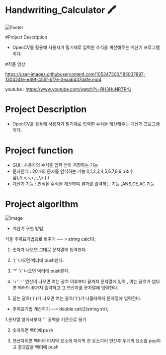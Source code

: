 # Handwriting_Calculator 🖍
![Footer](https://capsule-render.vercel.app/api?type=waving&color=auto&height=200&section=footer)

#Project Description
- OpenCV를 활용해 사용자가 필기체로 입력한 수식을 계산해주는 계산기 프로그램이다.

#작품 영상



https://user-images.githubusercontent.com/105347300/185037897-1304241e-e89f-455f-bf7e-3eaab437dd1e.mp4



youtube :  https://www.youtube.com/watch?v=RH3HuNRTRrU

# Project Description
- OpenCV를 활용해 사용자가 필기체로 입력한 수식을 계산해주는 계산기 프로그램이다.

# Project function
- GUI : 사용자의 수식을 입력 받아 저장하는 기능
- 문자인식 : 20개의 문자를 인식하는 기능
  0,1,2,3,4,5,6,7,8,9,.(소수점),A,n,s,+,-,/,x,(,)
- 계산기 기능 : 인식된 수식을 계산하여 결과를 출력하는 기능 ,ANS,CE,AC 기능

# Project algorithm
![image](https://user-images.githubusercontent.com/105347300/185038520-ed0d36f8-6631-4ec4-b6e5-09933acd10f1.png)

- 계산기 구현 방법

식을 후위표기법으로 바꾸기 --- > string calc1();

1. 숫자가 나오면 그대로 문자열에 입력한다.

2. '(' 나오면 벡터에 push한다.

3. '*' '/' 나오면 벡터에 push한다.

4. '+' '-' 연산이 나오면 여는 괄호 이후부터 끝까지 문자열에 입력 , 여는 괄호가 없다면 벡터의 끝까지 출력하고 그 연산자를 문자열에 입력한다.

5. 닫는 괄호(')')가 나오면 여는 괄호('(')가 나올때까지 문자열에 입력한다.



- 후위표기법 계산하기 --> double calc2(string str);

1.문자열 앞에서부터 ' ' 공백을 기준으로 끊기

2. 숫자이면 벡터에 push

3. 연산자이면 벡터의 마지막 요소와 마지막 전 요소끼리 연산후 두개의 요소를 pop하고 결과값을 벡터에 push

